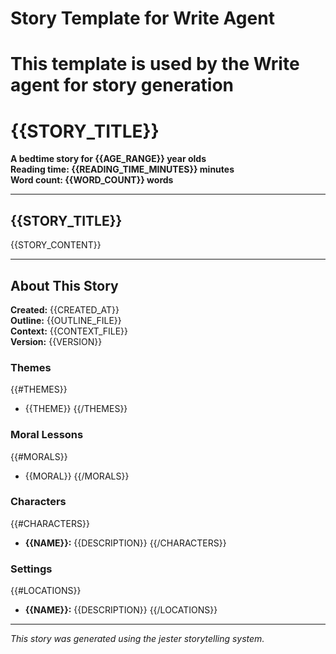 # Story Template for Write Agent
# This template is used by the Write agent for story generation

# {{STORY_TITLE}}

**A bedtime story for {{AGE_RANGE}} year olds**  
**Reading time: {{READING_TIME_MINUTES}} minutes**  
**Word count: {{WORD_COUNT}} words**

---

## {{STORY_TITLE}}

{{STORY_CONTENT}}

---

## About This Story

**Created:** {{CREATED_AT}}  
**Outline:** {{OUTLINE_FILE}}  
**Context:** {{CONTEXT_FILE}}  
**Version:** {{VERSION}}

### Themes
{{#THEMES}}
- {{THEME}}
{{/THEMES}}

### Moral Lessons
{{#MORALS}}
- {{MORAL}}
{{/MORALS}}

### Characters
{{#CHARACTERS}}
- **{{NAME}}:** {{DESCRIPTION}}
{{/CHARACTERS}}

### Settings
{{#LOCATIONS}}
- **{{NAME}}:** {{DESCRIPTION}}
{{/LOCATIONS}}

---

*This story was generated using the jester storytelling system.*
